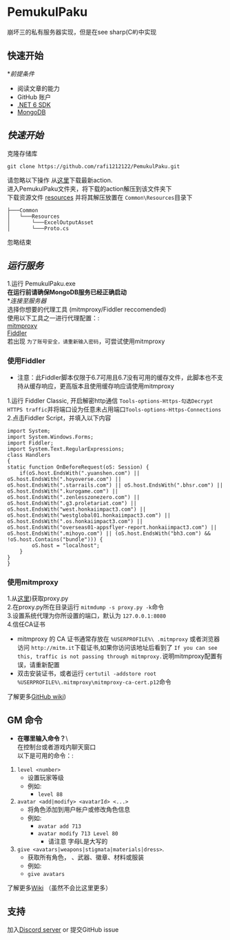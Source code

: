 # PemukulPaku  
崩坏三的私有服务器实现，但是在see sharp(C#)中实现  
## 快速开始  
**前提条件*  
* 阅读文章的能力  
* GitHub 账户   
* [.NET 6 SDK](https://dotnet.microsoft.com/en-us/download/dotnet/6.0)   
* [MongoDB](https://www.mongodb.com/try/download/community)
    
## *快速开始*  
克隆存储库  
```
git clone https://github.com/rafi1212122/PemukulPaku.git
```
请忽略以下操作
从[这里](https://github.com/rafi1212122/PemukulPaku/actions)下载最新action.   
进入PemukulPaku文件夹，将下载的action解压到该文件夹下  
下载资源文件 [resources](https://anonfiles.com/bf2cR4u1z7/Resources_7z)  并将其解压放置在 `Common\Resources`目录下   
```
├───Common
│   └───Resources
│       └───ExcelOutputAsset
│       └───Proto.cs
```
忽略结束
## *运行服务*   
1.运行 PemukulPaku.exe    
**在运行前请确保MongoDB服务已经正确启动**  
**连接至服务器*    
选择你想要的代理工具 (mitmproxy/Fiddler reccomended)     
使用以下工具之一进行代理配置：:    
[mitmproxy](https://mitmproxy.org/)  
[Fiddler](https://github.com/rafi1212122/PemukulPaku/wiki/Starting#connecting-to-the-server)     
若出现 ``为了账号安全，请重新输入密码``，可尝试使用mitmproxy    
### 使用Fiddler    
* 注意：此Fiddler脚本仅限于6.7可用且6.7没有可用的缓存文件，此脚本也不支持从缓存响应，更高版本且使用缓存响应请使用mitmproxy
  
1.运行 Fiddler Classic,  开启解密http通信 ``Tools-options-Https-勾选Decrypt HTTPS traffic``并将端口设为任意未占用端口``Tools-options-Https-Connections``  
2.点击Fiddler Script，并填入以下内容   
```
import System;
import System.Windows.Forms;
import Fiddler;
import System.Text.RegularExpressions;
class Handlers
{
static function OnBeforeRequest(oS: Session) {
    if(oS.host.EndsWith(".yuanshen.com") || oS.host.EndsWith(".hoyoverse.com") || oS.host.EndsWith(".starrails.com") || oS.host.EndsWith(".bhsr.com") || oS.host.EndsWith(".kurogame.com") || oS.host.EndsWith(".zenlesszonezero.com") || oS.host.EndsWith(".g3.proletariat.com") || oS.host.EndsWith("west.honkaiimpact3.com") || oS.host.EndsWith("westglobal01.honkaiimpact3.com") || oS.host.EndsWith(".os.honkaiimpact3.com") || oS.host.EndsWith("overseas01-appsflyer-report.honkaiimpact3.com") || oS.host.EndsWith(".mihoyo.com") || (oS.host.EndsWith("bh3.com") && !oS.host.Contains("bundle"))) {
        oS.host = "localhost";
    }
}
}
```
### 使用mitmproxy  

1.从[这里](https://github.com/jiellll1219/Pemukul-OtherFiles/tree/main/MitmScripts))获取proxy.py  
2.在proxy.py所在目录运行 `mitmdump -s proxy.py -k`命令  
3.设置系统代理为你所设置的端口，默认为 ``127.0.0.1:8080``  
4.信任CA证书   
 * mitmproxy 的 CA 证书通常存放在 `%USERPROFILE%\ .mitmproxy` 或者浏览器访问 ``http://mitm.it``下载证书,如果你访问该地址后看到了 ``If you can see this, traffic is not passing through mitmproxy.``说明mitmproxy配置有误，请重新配置
 * 双击安装证书，或者运行 ``certutil -addstore root %USERPROFILE%\.mitmproxy\mitmproxy-ca-cert.p12``命令  

了解更多[GitHub wiki](https://web.archive.org/web/20230616060829/https://github.com/rafi1212122/PemukulPaku/wiki/))   

## GM 命令  
* **在哪里输入命令？**\  
在控制台或者游戏内聊天窗口  
以下是可用的命令：:  
1. `level <number>`    
   * 设置玩家等级  
   * 例如:  
      * `level 88`  
2. `avatar <add|modify> <avatarId> <...>`  
   * 将角色添加到用户帐户或修改角色信息  
   * 例如:  
      * `avatar add 713`  
      * `avatar modify 713 Level 80`  
           * 请注意 字母L是大写的  
3. `give <avatars|weapons|stigmata|materials|dress>`.  
    * 获取所有角色，  、武器、徽章、材料或服装  
    * 例如:  
    - `give avatars`   

了解更多[Wiki](https://web.archive.org/web/20230616060829/https://github.com/rafi1212122/PemukulPaku/wiki/) （虽然不会比这里更多）
## 支持  
加入[Discord server](https://discord.gg/fbsRYc7bBA) or 提交GitHub issue  
